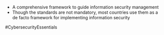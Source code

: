 - A comprehensive framework to guide information security management
- Though the standards are not mandatory, most countries use them as a de facto framework for implementing information security

#CybersecurityEssentials 